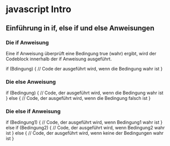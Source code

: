 # javascript Intro

## Einführung in if, else if und else Anweisungen

### Die if Anweisung
Eine if Anweisung überprüft eine Bedingung true (wahr) ergibt, wird der Codeblock innerhalb der if Anweisung ausgeführt.

if (Bdingung) {
    // Code der ausgeführt wird, wenn die Bedingung wahr ist
}

### Die else Anweisung

if (Bedingung) {
  // Code, der ausgeführt wird, wenn die Bedingung wahr ist
} else {
  // Code, der ausgeführt wird, wenn die Bedingung falsch ist
}

### Die else if Anweisung
if (Bedingung1) {
  // Code, der ausgeführt wird, wenn Bedingung1 wahr ist
} else if (Bedingung2) {
  // Code, der ausgeführt wird, wenn Bedingung2 wahr ist
} else {
  // Code, der ausgeführt wird, wenn keine der Bedingungen wahr ist
}
